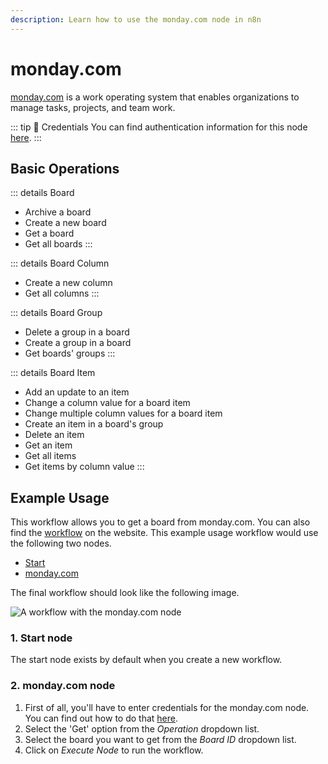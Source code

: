 ```yaml
---
description: Learn how to use the monday.com node in n8n
---
```


# monday.com

[monday.com](https://monday.com/) is a work operating system that enables organizations to manage tasks, projects, and team work.

::: tip 🔑 Credentials
You can find authentication information for this node [here](../../../credentials/Mondaycom/README.md).
:::

## Basic Operations

::: details Board
- Archive a board
- Create a new board
- Get a board
- Get all boards
:::

::: details Board Column
- Create a new column
- Get all columns
:::

::: details Board Group
- Delete a group in a board
- Create a group in a board
- Get boards' groups
:::

::: details Board Item
- Add an update to an item
- Change a column value for a board item
- Change multiple column values for a board item
- Create an item in a board's group
- Delete an item
- Get an item
- Get all items
- Get items by column value
:::

## Example Usage

This workflow allows you to get a board from monday.com. You can also find the [workflow](https://n8n.io/workflows/556) on the website. This example usage workflow would use the following two nodes.
- [Start](../../core-nodes/Start/README.md)
- [monday.com]()

The final workflow should look like the following image.

![A workflow with the monday.com node](./workflow.png)

### 1. Start node

The start node exists by default when you create a new workflow.

### 2. monday.com node

1. First of all, you'll have to enter credentials for the monday.com node. You can find out how to do that [here](../../../credentials/Mondaycom/README.md).
2. Select the 'Get' option from the *Operation* dropdown list.
3. Select the board you want to get from the *Board ID* dropdown list.
4. Click on *Execute Node* to run the workflow.
